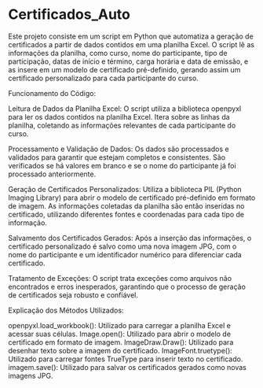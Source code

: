 # Certificados_Auto
 Este projeto consiste em um script em Python que automatiza a geração de certificados a partir de dados contidos em uma planilha Excel. O script lê as informações da planilha, como curso, nome do participante, tipo de participação, datas de início e término, carga horária e data de emissão, e as insere em um modelo de certificado pré-definido, gerando assim um certificado personalizado para cada participante do curso.

Funcionamento do Código:



Leitura de Dados da Planilha Excel:
O script utiliza a biblioteca openpyxl para ler os dados contidos na planilha Excel.
Itera sobre as linhas da planilha, coletando as informações relevantes de cada participante do curso.

Processamento e Validação de Dados:
Os dados são processados e validados para garantir que estejam completos e consistentes.
São verificados se há valores em branco e se o nome do participante já foi processado anteriormente.

Geração de Certificados Personalizados:
Utiliza a biblioteca PIL (Python Imaging Library) para abrir o modelo de certificado pré-definido em formato de imagem.
As informações coletadas da planilha são então inseridas no certificado, utilizando diferentes fontes e coordenadas para cada tipo de informação.

Salvamento dos Certificados Gerados:
Após a inserção das informações, o certificado personalizado é salvo como uma nova imagem JPG, com o nome do participante e um identificador numérico para diferenciar cada certificado.

Tratamento de Exceções:
O script trata exceções como arquivos não encontrados e erros inesperados, garantindo que o processo de geração de certificados seja robusto e confiável.



Explicação dos Métodos Utilizados:

openpyxl.load_workbook(): Utilizado para carregar a planilha Excel e acessar suas células.
Image.open(): Utilizado para abrir o modelo de certificado em formato de imagem.
ImageDraw.Draw(): Utilizado para desenhar texto sobre a imagem do certificado.
ImageFont.truetype(): Utilizado para carregar fontes TrueType para inserir texto no certificado.
imagem.save(): Utilizado para salvar os certificados gerados como novas imagens JPG.
